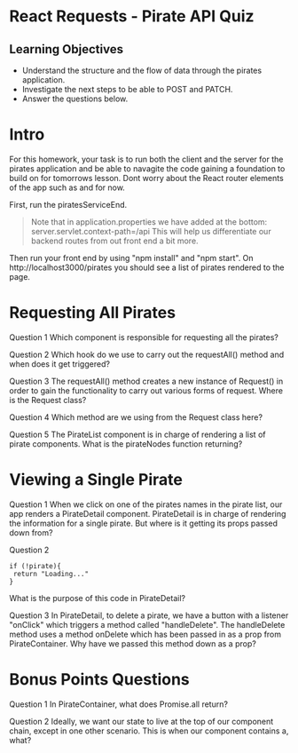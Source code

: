 # React Requests - Pirate API Quiz

## Learning Objectives

- Understand the structure and the flow of data through the pirates application.
- Investigate the next steps to be able to POST and PATCH.
- Answer the questions below.

# Intro

For this homework, your task is to run both the client and the server for the pirates application and be able to navagite the code gaining a foundation to build on for tomorrows lesson. Dont worry about the React router elements of the app such as <Router> and <Switch> for now.

First, run the piratesServiceEnd.
> Note that in application.properties we have added at the bottom:
server.servlet.context-path=/api
This will help us differentiate our backend routes from out front end a bit more.

Then run your front end by using "npm install" and "npm start". On http://localhost3000/pirates you should see a list of pirates rendered to the page.

# Requesting All Pirates

Question 1
Which component is responsible for requesting all the pirates?

Question 2
Which hook do we use to carry out the requestAll() method and when does it get triggered?

Question 3
The requestAll() method creates a new instance of Request() in order to gain the functionality to carry out various forms of request. Where is the Request class?

Question 4
Which method are we using from the Request class here?

Question 5
The PirateList component is in charge of rendering a list of pirate components. What is the pirateNodes function returning?


# Viewing a Single Pirate

Question 1
When we click on one of the pirates names in the pirate list, our app renders a PirateDetail component. PirateDetail is in charge of rendering the information for a single pirate. But where is it getting its props passed down from?

Question 2
 ```
 if (!pirate){
  return "Loading..."
}
 ```
What is the purpose of this code in PirateDetail?

Question 3
In PirateDetail, to delete a pirate, we have a button with a listener "onClick" which triggers a method called "handleDelete". The handleDelete method uses a method onDelete which has been passed in as a prop from PirateContainer. Why have we passed this method down as a prop?


# Bonus Points Questions

Question 1
In PirateContainer, what does Promise.all return?

Question 2
Ideally, we want our state to live at the top of our component chain, except in one other scenario. This is when our component contains a, what?
